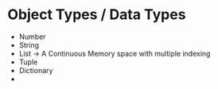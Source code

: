 # Object Types / Data Types

- Number 
- String
- List -> A Continuous Memory space with multiple indexing
- Tuple
- Dictionary
- 